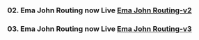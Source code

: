 ### 02. Ema John Routing now Live [Ema John Routing-v2](https://ema-john-router-v2.firebaseapp.com/)

### 03. Ema John Routing now Live [Ema John Routing-v3](https://ema-john-router-v3.firebaseapp.com/)

